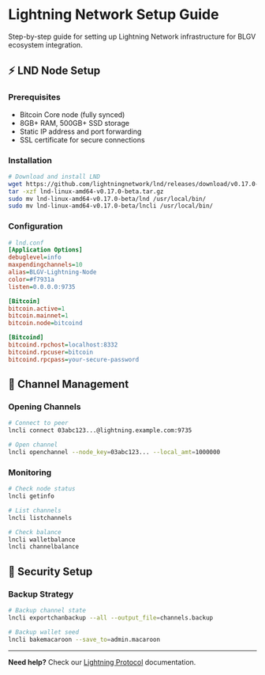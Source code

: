 # Lightning Network Setup Guide

Step-by-step guide for setting up Lightning Network infrastructure for BLGV ecosystem integration.

## ⚡ **LND Node Setup**

### Prerequisites
- Bitcoin Core node (fully synced)
- 8GB+ RAM, 500GB+ SSD storage
- Static IP address and port forwarding
- SSL certificate for secure connections

### Installation
```bash
# Download and install LND
wget https://github.com/lightningnetwork/lnd/releases/download/v0.17.0-beta/lnd-linux-amd64-v0.17.0-beta.tar.gz
tar -xzf lnd-linux-amd64-v0.17.0-beta.tar.gz
sudo mv lnd-linux-amd64-v0.17.0-beta/lnd /usr/local/bin/
sudo mv lnd-linux-amd64-v0.17.0-beta/lncli /usr/local/bin/
```

### Configuration
```ini
# lnd.conf
[Application Options]
debuglevel=info
maxpendingchannels=10
alias=BLGV-Lightning-Node
color=#f7931a
listen=0.0.0.0:9735

[Bitcoin]
bitcoin.active=1
bitcoin.mainnet=1
bitcoin.node=bitcoind

[Bitcoind]
bitcoind.rpchost=localhost:8332
bitcoind.rpcuser=bitcoin
bitcoind.rpcpass=your-secure-password
```

## 🔧 **Channel Management**

### Opening Channels
```bash
# Connect to peer
lncli connect 03abc123...@lightning.example.com:9735

# Open channel
lncli openchannel --node_key=03abc123... --local_amt=1000000
```

### Monitoring
```bash
# Check node status
lncli getinfo

# List channels
lncli listchannels

# Check balance
lncli walletbalance
lncli channelbalance
```

## 🔐 **Security Setup**

### Backup Strategy
```bash
# Backup channel state
lncli exportchanbackup --all --output_file=channels.backup

# Backup wallet seed
lncli bakemacaroon --save_to=admin.macaroon
```

---

**Need help?** Check our [Lightning Protocol](../protocols/lightning.md) documentation. 